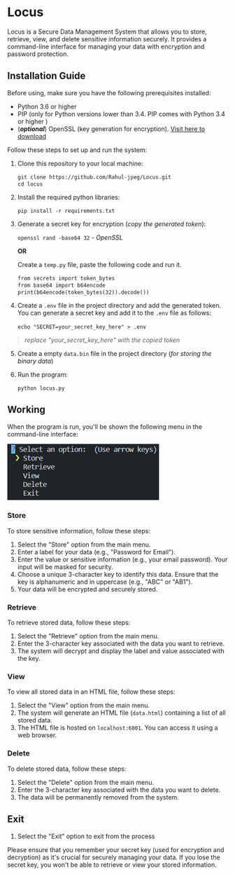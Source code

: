 # Locus

Locus is a Secure Data Management System that allows you to store, retrieve, view, and delete sensitive information securely. It provides a command-line interface for managing your data with encryption and password protection.

## Installation Guide

Before using, make sure you have the following prerequisites installed:

- Python 3.6 or higher
- PIP (only for Python versions lower than 3.4. PIP comes with Python 3.4 or higher )
- (**_optional_**) OpenSSL (key generation for encryption). [Visit here to download](https://www.openssl.org/source/)

Follow these steps to set up and run the system:

1. Clone this repository to your local machine:
   ```
   git clone https://github.com/Rahul-jpeg/Locus.git
   cd locus
   ```
2. Install the required python libraries:
   ```
   pip install -r requirements.txt
   ```
3. Generate a secret key for encryption (_copy the generated token_):

   `openssl rand -base64 32` - _OpenSSL_

   **OR**

   Create a `temp.py` file, paste the following code and run it.

   ```
   from secrets import token_bytes
   from base64 import b64encode
   print(b64encode(token_bytes(32)).decode())
   ```

4. Create a `.env` file in the project directory and add the generated token. You can generate a secret key and add it to the `.env` file as follows:

   `echo "SECRET=your_secret_key_here" > .env`

> _replace "your_secret_key_here" with the copied token_

5.  Create a empty `data.bin` file in the project directory (_for storing the binary data_)

6.  Run the program:
    ```
    python locus.py
    ```

## Working

When the program is run, you'll be shown the following menu in the command-line interface:

![cli-menu](_images_/locusMenu.png)

### Store

To store sensitive information, follow these steps:

1.  Select the "Store" option from the main menu.
2.  Enter a label for your data (e.g., "Password for Email").
3.  Enter the value or sensitive information (e.g., your email password). Your input will be masked for security.
4.  Choose a unique 3-character key to identify this data. Ensure that the key is alphanumeric and in uppercase (e.g., "ABC" or "AB1").
5.  Your data will be encrypted and securely stored.

### Retrieve

To retrieve stored data, follow these steps:

1.  Select the "Retrieve" option from the main menu.
2.  Enter the 3-character key associated with the data you want to retrieve.
3.  The system will decrypt and display the label and value associated with the key.

### View

To view all stored data in an HTML file, follow these steps:

1.  Select the "View" option from the main menu.
2.  The system will generate an HTML file (`data.html`) containing a list of all stored data.
3.  The HTML file is hosted on `localhost:6001`. You can access it using a web browser.

### Delete

To delete stored data, follow these steps:

1.  Select the "Delete" option from the main menu.
2.  Enter the 3-character key associated with the data you want to delete.
3.  The data will be permanently removed from the system.

## Exit

1. Select the "Exit" option to exit from the process

Please ensure that you remember your secret key (used for encryption and decryption) as it's crucial for securely managing your data. If you lose the secret key, you won't be able to retrieve or view your stored information.